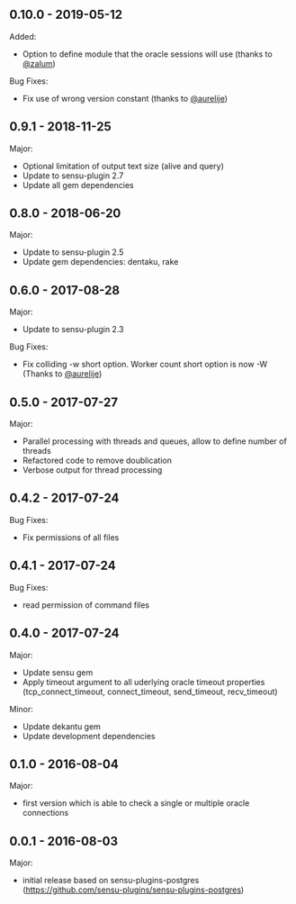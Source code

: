 ## 0.10.0 - 2019-05-12

Added:
- Option to define module that the oracle sessions will use (thanks to [@zalum](https://github.com/zalum))

Bug Fixes:
- Fix use of wrong version constant (thanks to [@aurelije](https://github.com/aurelije))

## 0.9.1 - 2018-11-25

Major:
- Optional limitation of output text size (alive and query)
- Update to sensu-plugin 2.7
- Update all gem dependencies

## 0.8.0 - 2018-06-20

Major:
- Update to sensu-plugin 2.5
- Update gem dependencies: dentaku, rake

## 0.6.0 - 2017-08-28

Major:
- Update to sensu-plugin 2.3

Bug Fixes:
- Fix colliding -w short option. Worker count short option is now -W (Thanks to [@aurelije](https://github.com/aurelije))

## 0.5.0 - 2017-07-27

Major:
- Parallel processing with threads and queues, allow to define number of threads
- Refactored code to remove doublication
- Verbose output for thread processing

## 0.4.2 - 2017-07-24

Bug Fixes:
- Fix permissions of all files

## 0.4.1 - 2017-07-24

Bug Fixes:
- read permission of command files

## 0.4.0 - 2017-07-24

Major:
- Update sensu gem
- Apply timeout argument to all uderlying oracle timeout properties (tcp_connect_timeout, connect_timeout, send_timeout, recv_timeout)

Minor:
- Update dekantu gem
- Update development dependencies


## 0.1.0 - 2016-08-04

Major:
- first version which is able to check a single or multiple oracle connections

## 0.0.1 - 2016-08-03

Major:
- initial release based on sensu-plugins-postgres (https://github.com/sensu-plugins/sensu-plugins-postgres)
